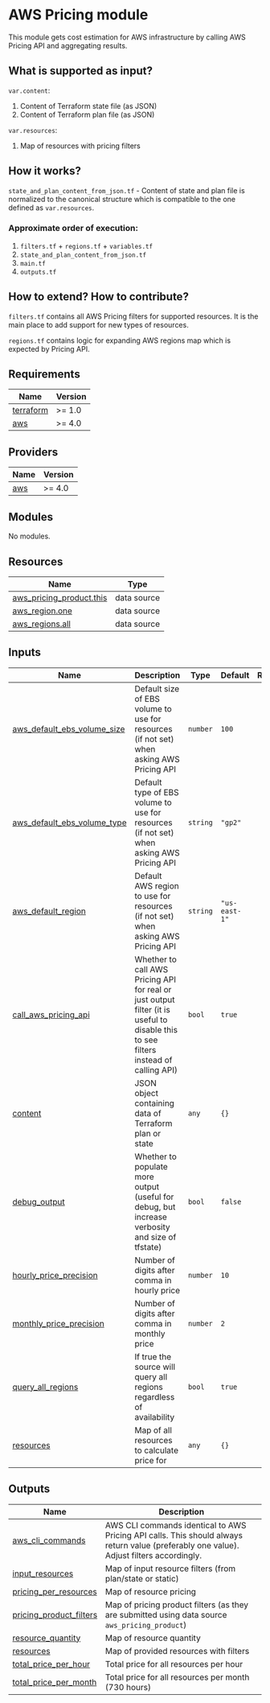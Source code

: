 # AWS Pricing module

This module gets cost estimation for AWS infrastructure by calling AWS Pricing API and aggregating results.

## What is supported as input?

`var.content`:
1. Content of Terraform state file (as JSON)
2. Content of Terraform plan file (as JSON)

`var.resources`:
1. Map of resources with pricing filters

## How it works?

`state_and_plan_content_from_json.tf` - Content of state and plan file is normalized to the canonical structure which is compatible to the one defined as `var.resources`.

### Approximate order of execution:

1. `filters.tf` + `regions.tf` + `variables.tf`
2. `state_and_plan_content_from_json.tf`
3. `main.tf`
4. `outputs.tf`

## How to extend? How to contribute?

`filters.tf` contains all AWS Pricing filters for supported resources. It is the main place to
add support for new types of resources.

`regions.tf` contains logic for expanding AWS regions map which is expected by Pricing API.

<!-- BEGINNING OF PRE-COMMIT-TERRAFORM DOCS HOOK -->
## Requirements

| Name | Version |
|------|---------|
| <a name="requirement_terraform"></a> [terraform](#requirement\_terraform) | >= 1.0 |
| <a name="requirement_aws"></a> [aws](#requirement\_aws) | >= 4.0 |

## Providers

| Name | Version |
|------|---------|
| <a name="provider_aws"></a> [aws](#provider\_aws) | >= 4.0 |

## Modules

No modules.

## Resources

| Name | Type |
|------|------|
| [aws_pricing_product.this](https://registry.terraform.io/providers/hashicorp/aws/latest/docs/data-sources/pricing_product) | data source |
| [aws_region.one](https://registry.terraform.io/providers/hashicorp/aws/latest/docs/data-sources/region) | data source |
| [aws_regions.all](https://registry.terraform.io/providers/hashicorp/aws/latest/docs/data-sources/regions) | data source |

## Inputs

| Name | Description | Type | Default | Required |
|------|-------------|------|---------|:--------:|
| <a name="input_aws_default_ebs_volume_size"></a> [aws\_default\_ebs\_volume\_size](#input\_aws\_default\_ebs\_volume\_size) | Default size of EBS volume to use for resources (if not set) when asking AWS Pricing API | `number` | `100` | no |
| <a name="input_aws_default_ebs_volume_type"></a> [aws\_default\_ebs\_volume\_type](#input\_aws\_default\_ebs\_volume\_type) | Default type of EBS volume to use for resources (if not set) when asking AWS Pricing API | `string` | `"gp2"` | no |
| <a name="input_aws_default_region"></a> [aws\_default\_region](#input\_aws\_default\_region) | Default AWS region to use for resources (if not set) when asking AWS Pricing API | `string` | `"us-east-1"` | no |
| <a name="input_call_aws_pricing_api"></a> [call\_aws\_pricing\_api](#input\_call\_aws\_pricing\_api) | Whether to call AWS Pricing API for real or just output filter (it is useful to disable this to see filters instead of calling API) | `bool` | `true` | no |
| <a name="input_content"></a> [content](#input\_content) | JSON object containing data of Terraform plan or state | `any` | `{}` | no |
| <a name="input_debug_output"></a> [debug\_output](#input\_debug\_output) | Whether to populate more output (useful for debug, but increase verbosity and size of tfstate) | `bool` | `false` | no |
| <a name="input_hourly_price_precision"></a> [hourly\_price\_precision](#input\_hourly\_price\_precision) | Number of digits after comma in hourly price | `number` | `10` | no |
| <a name="input_monthly_price_precision"></a> [monthly\_price\_precision](#input\_monthly\_price\_precision) | Number of digits after comma in monthly price | `number` | `2` | no |
| <a name="input_query_all_regions"></a> [query\_all\_regions](#input\_query\_all\_regions) | If true the source will query all regions regardless of availability | `bool` | `true` | no |
| <a name="input_resources"></a> [resources](#input\_resources) | Map of all resources to calculate price for | `any` | `{}` | no |

## Outputs

| Name | Description |
|------|-------------|
| <a name="output_aws_cli_commands"></a> [aws\_cli\_commands](#output\_aws\_cli\_commands) | AWS CLI commands identical to AWS Pricing API calls. This should always return value (preferably one value). Adjust filters accordingly. |
| <a name="output_input_resources"></a> [input\_resources](#output\_input\_resources) | Map of input resource filters (from plan/state or static) |
| <a name="output_pricing_per_resources"></a> [pricing\_per\_resources](#output\_pricing\_per\_resources) | Map of resource pricing |
| <a name="output_pricing_product_filters"></a> [pricing\_product\_filters](#output\_pricing\_product\_filters) | Map of pricing product filters (as they are submitted using data source `aws_pricing_product`) |
| <a name="output_resource_quantity"></a> [resource\_quantity](#output\_resource\_quantity) | Map of resource quantity |
| <a name="output_resources"></a> [resources](#output\_resources) | Map of provided resources with filters |
| <a name="output_total_price_per_hour"></a> [total\_price\_per\_hour](#output\_total\_price\_per\_hour) | Total price for all resources per hour |
| <a name="output_total_price_per_month"></a> [total\_price\_per\_month](#output\_total\_price\_per\_month) | Total price for all resources per month (730 hours) |
<!-- END OF PRE-COMMIT-TERRAFORM DOCS HOOK -->
